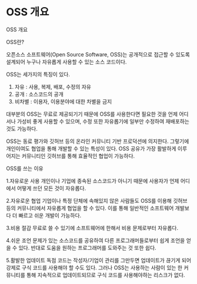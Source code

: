 # OSS 개요

OSS 개요

OSS란?

오픈소스 소프트웨어(Open Source Software, OSS)는 공개적으로 접근할 수 있도록 설계되어 누구나 자유롭게 사용할 수 있는 소스 코드이다.

OSS는 세가지의 특징이 있다.

1. 자유 : 사용, 복제, 배포, 수정의 자유
2. 공개 : 소스코드의 공개
3. 비차별 : 이용자, 이용분야에 대한 차별을 금지

대부분의 OSS는 무료로 제공되기기 때문에 OSS를 사용한다면 필요한 것을 언제 어디서나 가성비 좋게 사용할 수 있으며, 수정 또한 자유롭기에 일부만 수정하여 재배포하는 것도 가능하다.

OSS는 동료 평가와 깃허브 등의 온라인 커뮤니티 기반 프로덕션에 의지한다. 그렇기에 개인이여도 협업을 통해 개발할 수 있는 특성이 있다. OSS 공유가 가장 활발하게 이루어지는 커뮤니티인 깃허브를 통해 효율적인 협업이 가능하다.



OSS를 쓰는 이유

1.자유로운 사용
개인이나 기업에 종속된 소스코드가 아니기 때문에 사용자가 언제 어디에서 어떻게 쓰던 모든 것이 자유롭다.

2.자유로운 협업
기업이나 특정 단체에 속해있지 않은 사람들도 OSS를 이용해 깃허브 등의 커뮤니티에서 자유롭게 협업을 할 수 있다. 이를 통해 일반적인 소프트웨어 개발보다 더 빠르고 쉬운 개발이 가능하다.

3.비용 절감
무료로 쓸 수 있기에 소프트웨어에 한해서 비용 문제로부터 자유롭다.

4.쉬운 조언
문제가 있는 소스코드를 공유하여 다른 프로그래머들로부터 쉽게 조언을 얻을 수 있다. 반대로 도움을 원하는 프로그래머를 도와주는 것 또한 쉽다.

5.활발한 업데이트
독점 코드는 작성자/기업이 관리를 그만두면 업데이트가 끊기게 되어 강제로 구식 코드를 사용해야 할 수도 있다. 그러나 OSS는 사용하는 사람이 있는 한 커뮤니티를 통해 지속적으로 업데이트되므로 구식 코드를 사용해야하는 리스크가 없다.
